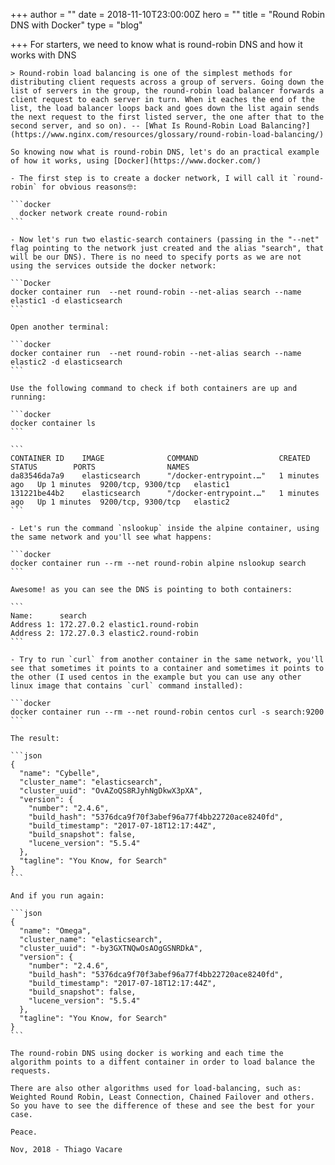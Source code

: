 +++
author = ""
date = 2018-11-10T23:00:00Z
hero = ""
title = "Round Robin DNS with Docker"
type = "blog"

+++
    For starters, we need to know what is round-robin DNS and how it works with DNS
    
    > Round-robin load balancing is one of the simplest methods for distributing client requests across a group of servers. Going down the list of servers in the group, the round-robin load balancer forwards a client request to each server in turn. When it eaches the end of the list, the load balancer loops back and goes down the list again sends the next request to the first listed server, the one after that to the second server, and so on). -- [What Is Round-Robin Load Balancing?](https://www.nginx.com/resources/glossary/round-robin-load-balancing/)
    
    So knowing now what is round-robin DNS, let's do an practical example of how it works, using [Docker](https://www.docker.com/)
    
    - The first step is to create a docker network, I will call it `round-robin` for obvious reasons🤓:
    
    ```docker
      docker network create round-robin
    ```
    
    - Now let's run two elastic-search containers (passing in the "--net" flag pointing to the network just created and the alias "search", that will be our DNS). There is no need to specify ports as we are not using the services outside the docker network:
    
    ```Docker
    docker container run  --net round-robin --net-alias search --name elastic1 -d elasticsearch
    ```
    
    Open another terminal:
    
    ```docker
    docker container run  --net round-robin --net-alias search --name elastic2 -d elasticsearch
    ```
    
    Use the following command to check if both containers are up and running:
    
    ```docker
    docker container ls
    ```
    
    ```
    CONTAINER ID    IMAGE              COMMAND                  CREATED         STATUS        PORTS                NAMES
    da83546da7a9    elasticsearch      "/docker-entrypoint.…"   1 minutes ago   Up 1 minutes  9200/tcp, 9300/tcp   elastic1
    131221be44b2    elasticsearch      "/docker-entrypoint.…"   1 minutes ago   Up 1 minutes  9200/tcp, 9300/tcp   elastic2
    ```
    
    - Let's run the command `nslookup` inside the alpine container, using the same network and you'll see what happens:
    
    ```docker
    docker container run --rm --net round-robin alpine nslookup search
    ```
    
    Awesome! as you can see the DNS is pointing to both containers:
    
    ```
    Name:      search
    Address 1: 172.27.0.2 elastic1.round-robin
    Address 2: 172.27.0.3 elastic2.round-robin
    ```
    
    - Try to run `curl` from another container in the same network, you'll see that sometimes it points to a container and sometimes it points to the other (I used centos in the example but you can use any other linux image that contains `curl` command installed):
    
    ```docker
    docker container run --rm --net round-robin centos curl -s search:9200
    ```
    
    The result:
    
    ```json
    {
      "name": "Cybelle",
      "cluster_name": "elasticsearch",
      "cluster_uuid": "OvAZoQS8RJyhNgDkwX3pXA",
      "version": {
        "number": "2.4.6",
        "build_hash": "5376dca9f70f3abef96a77f4bb22720ace8240fd",
        "build_timestamp": "2017-07-18T12:17:44Z",
        "build_snapshot": false,
        "lucene_version": "5.5.4"
      },
      "tagline": "You Know, for Search"
    }
    ```
    
    And if you run again:
    
    ```json
    {
      "name": "Omega",
      "cluster_name": "elasticsearch",
      "cluster_uuid": "-by3GXTNQwOsAOgGSNRDkA",
      "version": {
        "number": "2.4.6",
        "build_hash": "5376dca9f70f3abef96a77f4bb22720ace8240fd",
        "build_timestamp": "2017-07-18T12:17:44Z",
        "build_snapshot": false,
        "lucene_version": "5.5.4"
      },
      "tagline": "You Know, for Search"
    }
    ```
    
    The round-robin DNS using docker is working and each time the algorithm points to a diffent container in order to load balance the requests.
    
    There are also other algorithms used for load-balancing, such as: Weighted Round Robin, Least Connection, Chained Failover and others. So you have to see the difference of these and see the best for your case.
    
    Peace.
    
    Nov, 2018 - Thiago Vacare